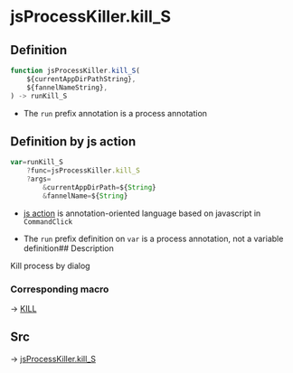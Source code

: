 # jsProcessKiller.kill_S

## Definition

```js.js
function jsProcessKiller.kill_S(
	${currentAppDirPathString},
	${fannelNameString},
) -> runKill_S
```

- The `run` prefix annotation is a process annotation
## Definition by js action

```js.js
var=runKill_S
	?func=jsProcessKiller.kill_S
	?args=
		&currentAppDirPath=${String}
		&fannelName=${String}
```

- [js action](#) is annotation-oriented language based on javascript in `CommandClick`

- The `run` prefix definition on `var` is a process annotation, not a variable definition## Description

Kill process by dialog

### Corresponding macro

-> [KILL](https://github.com/puutaro/CommandClick/blob/master/md/developer/js_action/js_action_macro_for_toolbar.md#kill)



## Src

-> [jsProcessKiller.kill_S](https://github.com/puutaro/CommandClick/blob/master/app/src/main/java/com/puutaro/commandclick/fragment_lib/terminal_fragment/js_interface/toolbar/JsProcessKiller.kt#L12)


